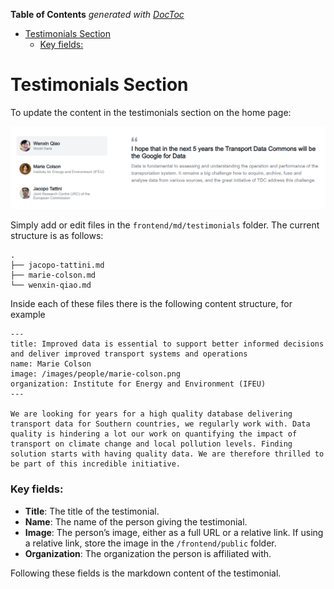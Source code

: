 <!-- START doctoc generated TOC please keep comment here to allow auto update -->
<!-- DON'T EDIT THIS SECTION, INSTEAD RE-RUN doctoc TO UPDATE -->
**Table of Contents**  *generated with [DocToc](https://github.com/thlorenz/doctoc)*

- [Testimonials Section](#testimonials-section)
    - [Key fields:](#key-fields)

<!-- END doctoc generated TOC please keep comment here to allow auto update -->

# Testimonials Section

To update the content in the testimonials section on the home page:

![Testimonials](testimonials.png)

Simply add or edit files in the `frontend/md/testimonials` folder. The current structure is as follows:

```
.
├── jacopo-tattini.md
├── marie-colson.md
└── wenxin-qiao.md
```

Inside each of these files there is the following content structure, for example

```
---
title: Improved data is essential to support better informed decisions and deliver improved transport systems and operations
name: Marie Colson
image: /images/people/marie-colson.png
organization: Institute for Energy and Environment (IFEU)
---

We are looking for years for a high quality database delivering transport data for Southern countries, we regularly work with. Data quality is hindering a lot our work on quantifying the impact of transport on climate change and local pollution levels. Finding solution starts with having quality data. We are therefore thrilled to be part of this incredible initiative.

```

### Key fields:

- **Title**: The title of the testimonial.
- **Name**: The name of the person giving the testimonial.
- **Image**: The person’s image, either as a full URL or a relative link. If using a relative link, store the image in the `/frontend/public` folder.
- **Organization**: The organization the person is affiliated with.

Following these fields is the markdown content of the testimonial.
